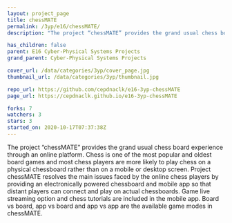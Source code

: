 ```yaml
---
layout: project_page
title: chessMATE
permalink: /3yp/e16/chessMATE/
description: "The project “chessMATE” provides the grand usual chess board experience through an online platform. Chess is one of the most popular and oldest board games and most chess players are more likely to play chess on a physical chessboard rather than on a mobile or desktop screen. Project chessMATE resolves the main issues faced by the online chess players by providing an electronically powered chessboard and mobile app so that distant players can connect and play on actual chessboards. Game live streaming option and chess tutorials are included in the mobile app. Board vs board, app vs board and app vs app are the available game modes in chessMATE."

has_children: false
parent: E16 Cyber-Physical Systems Projects
grand_parent: Cyber-Physical Systems Projects

cover_url: /data/categories/3yp/cover_page.jpg
thumbnail_url: /data/categories/3yp/thumbnail.jpg

repo_url: https://github.com/cepdnaclk/e16-3yp-chessMATE
page_url: https://cepdnaclk.github.io/e16-3yp-chessMATE

forks: 7
watchers: 3
stars: 3
started_on: 2020-10-17T07:37:38Z
---
```

The project “chessMATE” provides the grand usual chess board experience through an online platform. Chess is one of the most popular and oldest board games and most chess players are more likely to play chess on a physical chessboard rather than on a mobile or desktop screen. Project chessMATE resolves the main issues faced by the online chess players by providing an electronically powered chessboard and mobile app so that distant players can connect and play on actual chessboards. Game live streaming option and chess tutorials are included in the mobile app. Board vs board, app vs board and app vs app are the available game modes in chessMATE.

